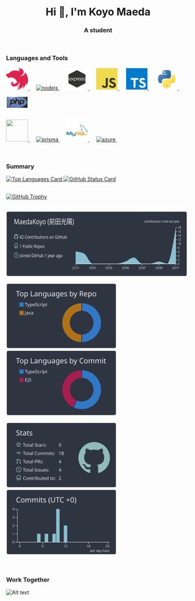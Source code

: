 <!--
**MaedaKoyo/MaedaKoyo** is a ✨ _special_ ✨ repository because its `README.md` (this file) appears on your GitHub profile.

Here are some ideas to get you started:

- 🔭 I’m currently working on ...
- 🌱 I’m currently learning ...
- 👯 I’m looking to collaborate on ...
- 🤔 I’m looking for help with ...
- 💬 Ask me about ...
- 📫 How to reach me: ...
- 😄 Pronouns: ...
- ⚡ Fun fact: ...
-->

<h1 align="center">Hi 👋, I'm Koyo Maeda</h1>
<h3 align="center">A student</h3>

<br/>

<h3 align="left">Languages and Tools</h3>
<p align="left">
  <a href="https://nestjs.com/" target="_blank" rel="noreferrer">
    <img
      src="https://raw.githubusercontent.com/devicons/devicon/master/icons/nestjs/nestjs-plain.svg"
      alt="nestjs"
      width="60"
      height="60"
    />
  </a>　
  <a href="https://nodejs.org/ja/" target="_blank" rel="noreferrer">
    <img
      src="https://cdn4.iconfinder.com/data/icons/logos-3/454/nodejs-new-pantone-white-512.png"
      alt="nodejs"
      width="60"
      height="60"
    />
  </a>　
  <a href="https://expressjs.com" target="_blank" rel="noreferrer">
    <img
      src="./img/express.png"
      alt="express"
      width="60"
      height="60"
    />
  </a>　
  <a
    href="https://developer.mozilla.org/en-US/docs/Web/JavaScript"
    target="_blank"
    rel="noreferrer"
  >
    <img
      src="https://raw.githubusercontent.com/devicons/devicon/master/icons/javascript/javascript-original.svg"
      alt="javascript"
      width="60"
      height="60"
    />
  </a>　
  <a href="https://www.typescriptlang.org/" target="_blank" rel="noreferrer">
    <img
      src="https://raw.githubusercontent.com/devicons/devicon/master/icons/typescript/typescript-original.svg"
      alt="typescript"
      width="60"
      height="60"
    />
  </a>　
  <a href="https://www.python.org" target="_blank" rel="noreferrer">
    <img
      src="https://raw.githubusercontent.com/devicons/devicon/master/icons/python/python-original.svg"
      alt="python"
      width="60"
      height="60"
    />
  </a>　
  <a href="https://www.php.net" target="_blank" rel="noreferrer">
    <img
      src="https://raw.githubusercontent.com/devicons/devicon/master/icons/php/php-original.svg"
      alt="php"
      width="60"
      height="60"
    />
  </a>
</p>

<p align="left">
  <a href="https://graphql.org" target="_blank" rel="noreferrer">
    <img
      src="https://www.vectorlogo.zone/logos/graphql/graphql-icon.svg"
      width="60"
      height="60"
    />
  </a>　
  <a href="https://www.prisma.io/" target="_blank" rel="noreferrer">
    <img
      src="https://spin.atomicobject.com/wp-content/uploads/prisma.jpg.jpg"
      alt="prisma"
      height="60"
    />
  </a>　
  <a href="https://www.mysql.com/" target="_blank" rel="noreferrer">
    <img
      src="https://raw.githubusercontent.com/devicons/devicon/master/icons/mysql/mysql-original-wordmark.svg"
      alt="mysql"
      width="60"
      height="60"
    />
  </a>　
  <a href="https://azure.microsoft.com/en-in/" target="_blank" rel="noreferrer">
    <img
      src="https://www.vectorlogo.zone/logos/microsoft_azure/microsoft_azure-icon.svg"
      alt="azure"
      width="60"
      height="60"
    />
  </a>　
</p>
<br/>

<h3 align="left">Summary</h3>

<p align="left">
  <a href="#">
    <img alt="Top Languages Card" height="150px" src="https://github-readme-stats.vercel.app/api/top-langs/?username=MaedaKoyo&layout=compact&theme=react" />
  </a>
  <a href="#">
    <img alt="GitHub Status Card" height="150px" src="https://github-readme-stats.vercel.app/api?username=MaedaKoyo&theme=react&show_icons=true"/>
  </a>
</p>
<br/>

<a href="#">
  <img alt="GitHub Trophy" height=""130px src="https://github-profile-trophy.vercel.app/?username=MaedaKoyo&theme=nord&no-frame=true&column=7&margin-w=10" />
</a>
<br />
<br />

<p align="left">
  <a href="#">
    <img alt="GitHub Profile Summary Cards Details" src="https://raw.githubusercontent.com/MaedaKoyo/MaedaKoyo/main/profile-summary-card-output/nord_dark/0-profile-details.svg" height="180px" />
  </a>
</p>
<p align="left">
  <a href="#">
    <img alt="GitHub Profile Summary Cards Language Repo" src="https://raw.githubusercontent.com/MaedaKoyo/MaedaKoyo/main/profile-summary-card-output/nord_dark/1-repos-per-language.svg" height="180px" />
  </a>
  <a href="#">
    <img alt="GitHub Profile Summary Cards Language Commit" src="https://raw.githubusercontent.com/MaedaKoyo/MaedaKoyo/main/profile-summary-card-output/nord_dark/2-most-commit-language.svg" height="180px" />
  </a>
</p>
<p align="left">
  <a href="#">
    <img alt="GitHub Profile Summary Cards Stats" src="https://raw.githubusercontent.com/MaedaKoyo/MaedaKoyo/main/profile-summary-card-output/nord_dark/3-stats.svg" height="180px" />
  </a>
  <a href="#">
    <img alt="GitHub Profile Summary Cards Productive Time" src="https://raw.githubusercontent.com/MaedaKoyo/MaedaKoyo/main/profile-summary-card-output/nord_dark/4-productive-time.svg" height="180px" />
  </a>
</p>
<br/>

<h3 align="left">Work Together</h3>

![Alt text](https://spotify-recently-played-readme.vercel.app/api?user=rillex12&width=610)